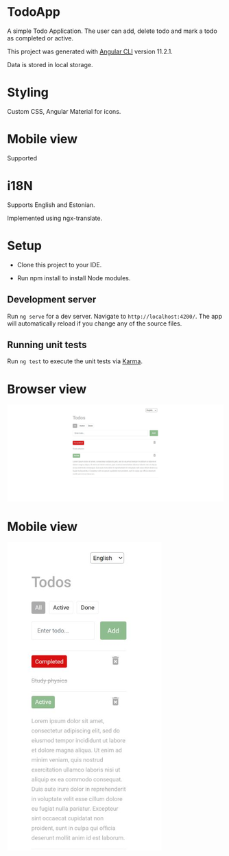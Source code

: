 # TodoApp

A simple Todo Application. The user can add, delete todo and mark a todo as completed or active.

This project was generated with [Angular CLI](https://github.com/angular/angular-cli) version 11.2.1.

Data is stored in local storage.

# Styling
Custom CSS, Angular Material for icons.

# Mobile view
Supported

# i18N
Supports English and Estonian.

Implemented using ngx-translate.


# Setup
* Clone this project to your IDE. 

* Run npm install to install Node modules.

## Development server

Run `ng serve` for a dev server. Navigate to `http://localhost:4200/`. The app will automatically reload if you change any of the source files.

## Running unit tests

Run `ng test` to execute the unit tests via [Karma](https://karma-runner.github.io).

# Browser view
<img src="src/assets/images/browser.JPG" width="600" />


# Mobile view
![](src/assets/images/mobile.png)



